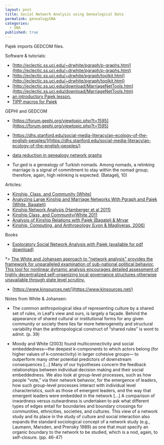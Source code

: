 ```yaml
---
layout: post
title: Social Network Analysis using Genealogical Data
permalink: genealogySNA
categories: 
  - SNA
published: true
---
```










Pajek imports GEDCOM files.

Software & tutorials:

* [http://eclectic.ss.uci.edu/~drwhite/pgraph/p-graphs.html](http://eclectic.ss.uci.edu/~drwhite/pgraph/p-graphs.html)
* [http://eclectic.ss.uci.edu/~drwhite/pgraph/toolkit.html](http://eclectic.ss.uci.edu/~drwhite/pgraph/toolkit.html)
* [http://eclectic.ss.uci.edu/download/MarriageNetTools.htm](http://eclectic.ss.uci.edu/download/MarriageNetTools.htm)
* [an introductory Pajek lesson.](http://ocw.mit.edu/courses/economics/14-15j-networks-fall-2009/assignments/MIT14_15JF09_pajek.pdf)
* [TIPP macros for Pajek](http://intersci.ss.uci.edu/wiki/index.php/TIPP_Kinship_and_computing)

GEPHI and GEDCOM
  * [https://forum.gephi.org/viewtopic.php?t=1595](https://forum.gephi.org/viewtopic.php?t=1595)
  * [https://dhs.stanford.edu/social-media-literacy/an-ecology-of-the-english-peoples/](https://dhs.stanford.edu/social-media-literacy/an-ecology-of-the-english-peoples/)
 * [data reduction in genealogy network graphs](https://dhs.stanford.edu/social-media-literacy/visualizing-genealogical-networks/)
  
* Tur.ged is a genealogy of Turkish nomads. Among nomads, a relinking marriage is a signal of commitment to stay within the nomad group; therefore, again, high relinking is expected. (Batagelj, 10)
  
 Articles:
  
* [Kinship, Class, and Community (White)](file:///home/chronos/u-e8e451034f4f9389fcc1a8747b8eed87e2a27eb1/Downloads/eScholarship%20UC%20item%205qb5z783.pdf)
* [Analyzing Large Kinship and Marriage Networks With Pgraph and Pajek (White, Bagatelj)]( http://vlado.fmf.uni-lj.si/vlado/papers../245.pdf)
* [Kinship Network Analysis (Hamberger et al 2011)](https://hal.archives-ouvertes.fr/halshs-00658667/document) 
* [Kinship Class, and Community(White 2011](https://escholarship.org/uc/item/5qb5z783)
* [Analysis of Kinship Relations with Pajek (Bagatelj & Mrvar](http://vlado.fmf.uni-lj.si/pub/networks/doc/gen/kinshipr2.pdf)
* [Kinship, Computing, and Anthropology (Lyon & Magliveras, 2006)](http://www.researchgate.net/profile/Simeon_Magliveras/publication/242297418_Kinship_Computing_and_Anthropology/links/00b7d53bcb3e96d316000000.pdf)

Books
* [Exploratory Social Network Analysis with Pajek (available for pdf download)](http://www.amazon.com/Exploratory-Network-Analysis-Structural-Sciences/dp/0521174805)

*> [The White and Johansen approach to "network analysis" provides the framework for unparalleled examination of sub-national political behavior. This tool for nonlinear dynamic analysis encourages detailed assessment of highly decentralized self-organizing local governance structures otherwise unavailable through state level scrutiny.](http://eclectic.ss.uci.edu/~drwhite/turks/Networks_and_Ethnography.htm)

* [https://www.kinsources.net/](https://www.kinsources.net/)

Notes from White & Johansen:

* The common anthropological idea of representing culture by a shared set
of rules, in Leaf’s view and ours, is largely a façade. Behind the appearance
of shared cultural or institutional forms for any given community or
society there lies far more heterogeneity and structural variability than
the anthropological construct of “shared rules” is wont to admit. (p. 39)

* Moody and White (2003) found multiconnectivity
and social embeddedness—the deepest k-components to which actors
belong (for higher values of k-connectivity) in larger cohesive groups—
to outperform many other potential predictors of downstream consequences [...] Many of our hypotheses concern the feedback relationships between
individual decision making and their social embeddedness. We
also look at group-level processes, such as how people “vote,” via their
network behavior, for the emergence of leaders, how such group-level
processes interact with individual level characteristics, such as those of
emergent leaders, and the way that emergent leaders were embedded in
the network [...] A comparison of inwardness versus outwardness is undertaken
to ask what different types of edges entail for boundaries and
boundary crossings for communities, ethnicities, societies, and cultures.
This view of a network study and its place in the study of culture and
social interaction also expands the standard sociological concept of a
network study (e.g., Laumann, Marsden, and Prensky 1989) as one that
must specify an organic boundary to the network to be studied, which is
a nod, again, to self-closure.  (pp. 46-47)
